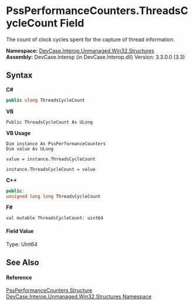 # PssPerformanceCounters.ThreadsCycleCount Field
 

The count of clock cycles spent for the capture of thread information.

**Namespace:**&nbsp;<a href="N_DevCase_Interop_Unmanaged_Win32_Structures">DevCase.Interop.Unmanaged.Win32.Structures</a><br />**Assembly:**&nbsp;DevCase.Interop (in DevCase.Interop.dll) Version: 3.3.0.0 (3.3)

## Syntax

**C#**<br />
``` C#
public ulong ThreadsCycleCount
```

**VB**<br />
``` VB
Public ThreadsCycleCount As ULong
```

**VB Usage**<br />
``` VB Usage
Dim instance As PssPerformanceCounters
Dim value As ULong

value = instance.ThreadsCycleCount

instance.ThreadsCycleCount = value
```

**C++**<br />
``` C++
public:
unsigned long long ThreadsCycleCount
```

**F#**<br />
``` F#
val mutable ThreadsCycleCount: uint64
```


#### Field Value
Type: UInt64

## See Also


#### Reference
<a href="T_DevCase_Interop_Unmanaged_Win32_Structures_PssPerformanceCounters">PssPerformanceCounters Structure</a><br /><a href="N_DevCase_Interop_Unmanaged_Win32_Structures">DevCase.Interop.Unmanaged.Win32.Structures Namespace</a><br />